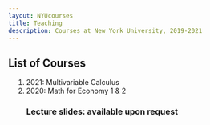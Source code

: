 ```yaml
---
layout: NYUcourses
title: Teaching
description: Courses at New York University, 2019-2021 
---
```



<!--## Description
This course will focus on mathematical methods, with specific concern about construction, analysis, and interpretation of mathematical models that shed light on significant problems in materials science and engineering. There are many courses that present collection of math techniques, but this course will be different: typically, we will use a “case-study” approach, i.e., select a series of important scientific problems, whose solution will involve some useful mathematics. We will start with the scientific background, then formulate relevant mathematical problem with care. The formulation step is usually more challenging than just learning the mathematics. Through the case studies, useful math techniques will be introduced naturally. Some typical case studies include: collective motions and aggregations, heat conduction and elasticity of materials, charge transport, plasmonic effects and bio-chemical kinetics, etc.
-->

## List of Courses
<ol style="margin-left:12px;">
<li>2021: Multivariable Calculus </li>
<li> 2020: Math for Economy 1 & 2  </li>


### Lecture slides: available upon request

<!--<ol style="margin-left:12px;">
    <li> Introduction on Machine Learning </li>
    <li> Mathematical Preliminaries </li>
    <li> TensorFlow, Fourier Analysis and Nyquist Sampling Thm </li>
    <li> PyTorch, Over/Under Fitting </li>
    <li> Convolutional Neural Network (CNN) </li>
    <li> Recurrent Neural Network (RNN) </li>
    <li> Ensemble Learning for Materials Feature Prediction </li>
    <li> GAN, ResNet and GCN </li>
    <li> Mathematical Theory and Scientific Applications </li>
    <li> Deep Learning for Partial Differential Equations </li>
    <li> Physics-Informed Machine Learning (PINN) and DeepXDE </li>
    <li> Physics Inspired Machine Learning </li>
    <li> Support Vector Machine (SVM) and kernel methods </li>
    <li> Dimension Reduction and Metric Learning for High-dimensional data </li>
    <li> Clustering Techniques and Applications to 2D Ising Model </li>
    <li> Reinforcement Learning </li>
</ol>-->

<!--<ol style="margin-left:12px;">
    <li> <a href="nsopt/slides/introduction.pdf">Introduction</a></li>
    <li> <a href="nsopt/slides/lecture-01.pdf">Gradient method</a></li>
    <li> <a href="nsopt/slides/lecture-02.pdf">Proximal gradient method</a></li>
    <li> <a href="nsopt/slides/lecture-03.pdf">Krasnosel'skii-Mann iteration</a></li>
    <li> <a href="nsopt/slides/lecture-04.pdf">Backward--Backward splitting</a></li>
    <li> <a href="nsopt/slides/lecture-05.pdf">Douglas--Rachford splitting</a></li>
    <li> <a href="nsopt/slides/lecture-06.pdf">Primal--Dual splitting</a></li>
    <li> <a href="nsopt/slides/lecture-07.pdf">Other operator splitting methods</a></li>
    <li> <a href="nsopt/slides/lecture-08.pdf">Alternating direction method of multipliers</a></li>
    <li> <a href="nsopt/slides/lecture-09.pdf">Non-convex optimisation</a></li>
    <li> <a href="nsopt/slides/lecture-10.pdf">Stochastic optimisation</a></li>
</ol>-->

<!-- **Acknowledgement:** some slides are based on the lecture slides of [Prof. Stephen Boyd](https://web.stanford.edu/~boyd/) and [Prof. Lieven Vandenberghe](http://www.seas.ucla.edu/~vandenbe/).
-->

<!--### Projects
- [Project 1](nsopt/projects/project-01.pdf) Comparison of gradient descent, heavy-ball method and Nesterov's acceleration scheme, and their proximal versions. ([Instructions](nsopt/project1), [data](nsopt/projects/data.zip), [MATLAB code](nsopt/projects/src_Project1.zip))    
- [Project 2](nsopt/projects/project-02.pdf) Principal component pursuit. ([Instructions](nsopt/project2), [MATLAB code](nsopt/projects/src_Project2.zip)) 
-->

<br>

<!--#### References
- C. C. Lin, L. A. Segel. Mathematics Applied to Deterministic Problems in the Natural Sciences. SIAM Press, 1988.
- C. M. Bender, S. A. Orszag. Advanced Mathematical Methods for Scientists and Engineers I: Asymptotic Methods and Perturbation Theory. Springer, 1999.
-->